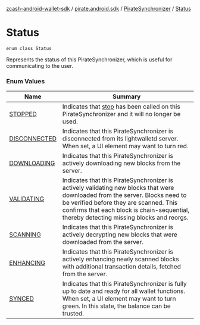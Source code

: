 [zcash-android-wallet-sdk](../../../index.md) / [pirate.android.sdk](../../index.md) / [PirateSynchronizer](../index.md) / [Status](./index.md)

# Status

`enum class Status`

Represents the status of this PirateSynchronizer, which is useful for communicating to the user.

### Enum Values

| Name | Summary |
|---|---|
| [STOPPED](-s-t-o-p-p-e-d.md) | Indicates that [stop](../stop.md) has been called on this PirateSynchronizer and it will no longer be used. |
| [DISCONNECTED](-d-i-s-c-o-n-n-e-c-t-e-d.md) | Indicates that this PirateSynchronizer is disconnected from its lightwalletd server. When set, a UI element may want to turn red. |
| [DOWNLOADING](-d-o-w-n-l-o-a-d-i-n-g.md) | Indicates that this PirateSynchronizer is actively downloading new blocks from the server. |
| [VALIDATING](-v-a-l-i-d-a-t-i-n-g.md) | Indicates that this PirateSynchronizer is actively validating new blocks that were downloaded from the server. Blocks need to be verified before they are scanned. This confirms that each block is chain-sequential, thereby detecting missing blocks and reorgs. |
| [SCANNING](-s-c-a-n-n-i-n-g.md) | Indicates that this PirateSynchronizer is actively decrypting new blocks that were downloaded from the server. |
| [ENHANCING](-e-n-h-a-n-c-i-n-g.md) | Indicates that this PirateSynchronizer is actively enhancing newly scanned blocks with additional transaction details, fetched from the server. |
| [SYNCED](-s-y-n-c-e-d.md) | Indicates that this PirateSynchronizer is fully up to date and ready for all wallet functions. When set, a UI element may want to turn green. In this state, the balance can be trusted. |
